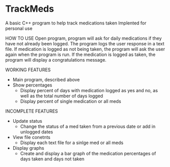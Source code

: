 # TrackMeds
A basic C++ program to help track medications taken
Implented for personal use


HOW TO USE
Open program, program will ask for daily medications if they have not already been logged. The program logs the user response in a text file. If medication is logged as not being taken, the program will ask the user again when the program is run. If the medication is logged as taken, the program will display a congratulations message.

WORKING FEATURES
- Main program, described above
- Show percentages
  + Display percent of days with medication logged as yes and no, as well as the total number of days logged
  + Display percent of single medication or all meds

INCOMPLETE FEATURES
- Update status
  + Change the status of a med taken from a previous date or add in unlogged dates
- View file conetnts
  + Display each text file for a sinlge med or all meds
- Display graphs
  + Create and display a bar graph of the medication percentages of days taken and days not taken
